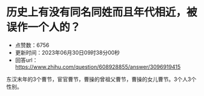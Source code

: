 # 历史上有没有同名同姓而且年代相近，被误作一个人的？
- 点赞数：6756
- 更新时间：2023年06月30日09时38分00秒
- 回答url：https://www.zhihu.com/question/608928855/answer/3096919415
<body>
 <p data-pid="9o89o3gH">东汉末年的3个曹节，宦官曹节，曹操的曾祖父曹节，曹操的女儿曹节。3个人3个性别。</p>
</body>